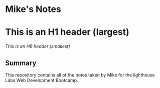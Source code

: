 # Mike's Notes
# This is an H1 header (largest)
###### This is an H6 header (smallest)

## Summary

This repository contains all of the notes taken by Mike for the lighthouse Labs Web Development Bootcamp.